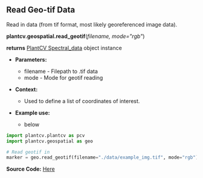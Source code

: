 ## Read Geo-tif Data

Read in data (from tif format, most likely georeferenced image data). 

**plantcv.geospatial.read_geotif**(*filename, mode="rgb"*)

**returns** [PlantCV Spectral_data](https://plantcv.readthedocs.io/en/latest/Spectral_data/) object instance 

- **Parameters:**
    - filename - Filepath to .tif data 
    - mode - Mode for geotif reading  

- **Context:**
    - Used to define a list of coordinates of interest.

- **Example use:**
    - below


```python
import plantcv.plantcv as pcv 
import plantcv.geospatial as geo

# Read geotif in
marker = geo.read_geotif(filename="./data/example_img.tif", mode="rgb")

```

**Source Code:** [Here](https://github.com/danforthcenter/plantcv-geospatial/blob/main/plantcv/geospatial/read_geotif.py)
